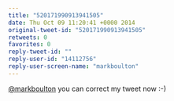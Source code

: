 ```yaml
---
title: "520171990913941505"
date: Thu Oct 09 11:20:41 +0000 2014
original-tweet-id: "520171990913941505"
retweets: 0
favorites: 0
reply-tweet-id: ""
reply-user-id: "14112756"
reply-user-screen-name: "markboulton"
---
```

<a href="https://twitter.com/markboulton">@markboulton</a> you can correct my tweet now :-)
